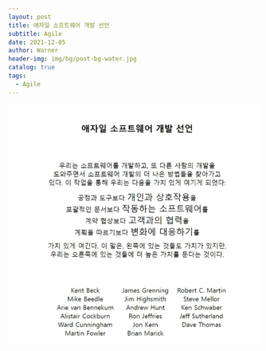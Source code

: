 ```yaml
---
layout: post
title: 애자일 소프트웨어 개발 선언
subtitle: Agile
date: 2021-12-05
author: Warner
header-img: img/bg/post-bg-water.jpg
catalog: true
tags:
  - Agile
---
```


![agile.jpeg](/img/post/2021/2021-12-07/agile.jpeg)